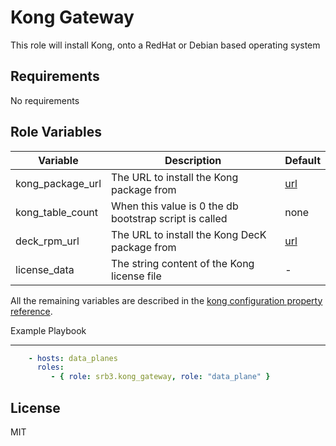 Kong Gateway
=========

This role will install Kong, onto a RedHat or Debian based operating system

Requirements
------------

No requirements

Role Variables
--------------

|Variable|Description|Default|
|--|--|--|
|kong_package_url|The URL to install the Kong package from|[url](https://download.konghq.com/gateway-2.x-centos-8/Packages/k/kong-enterprise-edition-2.4.1.0.el8.noarch.rpm)|
|kong_table_count|When this value is 0 the db bootstrap script is called|none|
|deck_rpm_url|The URL to install the Kong DecK package from|[url](https://github.com/Kong/deck/releases/download/v1.6.0/deck_v1.6.0_amd64.rpm)|
|license_data|The string content of the Kong license file|-|

All the remaining variables are described in the [kong configuration property reference](https://docs.konghq.com/enterprise/2.4.x/property-reference/).

Example Playbook

----------------

```yaml
    - hosts: data_planes 
      roles:
         - { role: srb3.kong_gateway, role: "data_plane" }
```

License
-------

MIT
